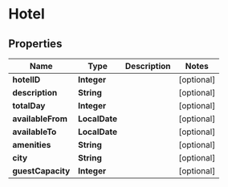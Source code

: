 

# Hotel


## Properties

| Name | Type | Description | Notes |
|------------ | ------------- | ------------- | -------------|
|**hotelID** | **Integer** |  |  [optional] |
|**description** | **String** |  |  [optional] |
|**totalDay** | **Integer** |  |  [optional] |
|**availableFrom** | **LocalDate** |  |  [optional] |
|**availableTo** | **LocalDate** |  |  [optional] |
|**amenities** | **String** |  |  [optional] |
|**city** | **String** |  |  [optional] |
|**guestCapacity** | **Integer** |  |  [optional] |



